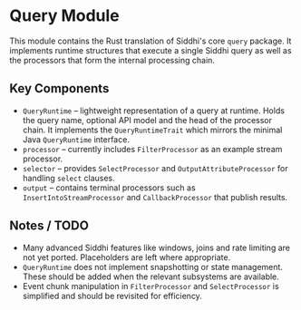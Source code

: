 # Query Module

This module contains the Rust translation of Siddhi's core `query` package.  It implements
runtime structures that execute a single Siddhi query as well as the processors that
form the internal processing chain.

## Key Components

* `QueryRuntime` – lightweight representation of a query at runtime.  Holds the query
  name, optional API model and the head of the processor chain.  It implements the
  `QueryRuntimeTrait` which mirrors the minimal Java `QueryRuntime` interface.
* `processor` – currently includes `FilterProcessor` as an example stream processor.
* `selector` – provides `SelectProcessor` and `OutputAttributeProcessor` for handling
  `select` clauses.
* `output` – contains terminal processors such as `InsertIntoStreamProcessor` and
  `CallbackProcessor` that publish results.

## Notes / TODO

* Many advanced Siddhi features like windows, joins and rate limiting are not yet
  ported.  Placeholders are left where appropriate.
* `QueryRuntime` does not implement snapshotting or state management.  These should
  be added when the relevant subsystems are available.
* Event chunk manipulation in `FilterProcessor` and `SelectProcessor` is simplified
  and should be revisited for efficiency.

